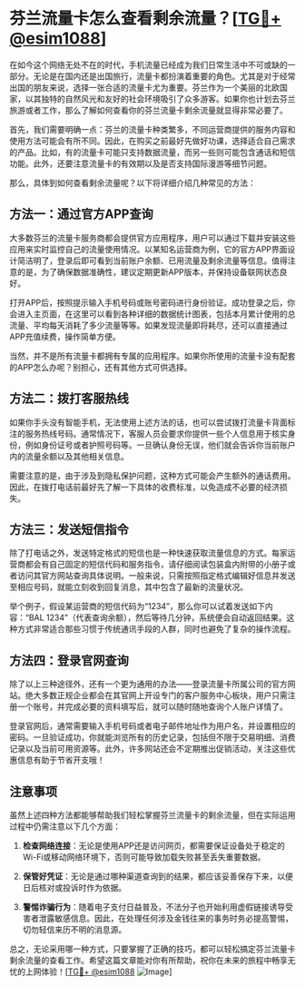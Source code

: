# 芬兰流量卡怎么查看剩余流量？[[TG💪+ @esim1088](https://t.me/s/esim1088)]

在如今这个网络无处不在的时代，手机流量已经成为我们日常生活中不可或缺的一部分。无论是在国内还是出国旅行，流量卡都扮演着重要的角色。尤其是对于经常出国的朋友来说，选择一张合适的流量卡尤为重要。芬兰作为一个美丽的北欧国家，以其独特的自然风光和友好的社会环境吸引了众多游客。如果你也计划去芬兰旅游或者工作，那么了解如何查看你的芬兰流量卡剩余流量就显得非常必要了。

首先，我们需要明确一点：芬兰的流量卡种类繁多，不同运营商提供的服务内容和使用方法可能会有所不同。因此，在购买之前最好先做好功课，选择适合自己需求的产品。比如，有的流量卡可能只支持数据流量，而另一些则可能包含通话和短信功能。此外，还要注意流量卡的有效期以及是否支持国际漫游等细节问题。

那么，具体到如何查看剩余流量呢？以下将详细介绍几种常见的方法：

## 方法一：通过官方APP查询

大多数芬兰的流量卡服务商都会提供官方应用程序，用户可以通过下载并安装这些应用来实时监控自己的流量使用情况。以某知名运营商为例，它的官方APP界面设计简洁明了，登录后即可看到当前账户余额、已用流量及剩余流量等信息。值得注意的是，为了确保数据准确性，建议定期更新APP版本，并保持设备联网状态良好。

打开APP后，按照提示输入手机号码或账号密码进行身份验证。成功登录之后，你会进入主页面，在这里可以看到各种详细的数据统计图表，包括本月累计使用的总流量、平均每天消耗了多少流量等等。如果发现流量即将耗尽，还可以直接通过APP充值续费，操作简单方便。

当然，并不是所有流量卡都拥有专属的应用程序。如果你所使用的流量卡没有配套的APP怎么办呢？别担心，还有其他方式可供选择。

## 方法二：拨打客服热线

如果你手头没有智能手机，无法使用上述方法的话，也可以尝试拨打流量卡背面标注的服务热线号码。通常情况下，客服人员会要求你提供一些个人信息用于核实身份，例如身份证号或者护照号码等。一旦确认身份无误，他们就会告诉你当前账户内的流量余额以及其他相关信息。

需要注意的是，由于涉及到隐私保护问题，这种方式可能会产生额外的通话费用。因此，在拨打电话前最好先了解一下具体的收费标准，以免造成不必要的经济损失。

## 方法三：发送短信指令

除了打电话之外，发送特定格式的短信也是一种快速获取流量信息的方式。每家运营商都会有自己固定的短信代码和服务指令，请仔细阅读包装盒内附带的小册子或者访问其官方网站查询具体说明。一般来说，只需按照指定格式编辑好信息并发送至相应号码，就能立刻收到回复消息，其中包含了最新的流量状况。

举个例子，假设某运营商的短信代码为“1234”，那么你可以试着发送如下内容：“BAL 1234”（代表查询余额），然后等待几分钟，系统便会自动返回结果。这种方式非常适合那些习惯于传统通讯手段的人群，同时也避免了复杂的操作流程。

## 方法四：登录官网查询

除了以上三种途径外，还有一个更为通用的办法——登录流量卡所属公司的官方网站。绝大多数正规企业都会在其官网上开设专门的客户服务中心板块，用户只需注册一个账号，并完成必要的资料填写后，就可以随时随地查询个人账户详情了。

登录官网后，通常需要输入手机号码或者电子邮件地址作为用户名，并设置相应的密码。一旦验证成功，你就能浏览所有的历史记录，包括但不限于交易明细、消费记录以及当前可用资源等。此外，许多网站还会不定期推出促销活动，关注这些优惠信息有助于节省开支哦！

## 注意事项

虽然上述四种方法都能够帮助我们轻松掌握芬兰流量卡的剩余流量，但在实际运用过程中仍需注意以下几个方面：

1. **检查网络连接**：无论是使用APP还是访问网页，都需要保证设备处于稳定的Wi-Fi或移动网络环境下，否则可能导致加载失败甚至丢失重要数据。
   
2. **保管好凭证**：无论是通过哪种渠道查询到的结果，都应该妥善保存下来，以便日后核对或投诉时作为依据。

3. **警惕诈骗行为**：随着电子支付日益普及，不法分子也开始利用虚假链接诱导受害者泄露敏感信息。因此，在处理任何涉及金钱往来的事务时务必提高警惕，切勿轻信来历不明的消息源。

总之，无论采用哪一种方式，只要掌握了正确的技巧，都可以轻松搞定芬兰流量卡剩余流量的查看工作。希望这篇文章能对你有所帮助，祝你在未来的旅程中畅享无忧的上网体验！[[TG💪+ @esim1088](https://t.me/s/esim1088) ![Image](https://i.postimg.cc/4NQfJmqS/Snipaste-2025-05-13-00-14-12.png)]